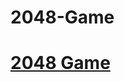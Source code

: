 # 2048-Game
# [2048 Game](https://github.com/MaiElkhodery/2048-Game/assets/105084125/158e2986-1f2a-42fd-b789-149c5e0c72ff)
